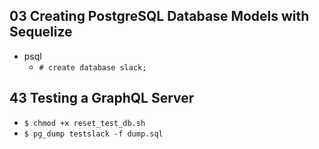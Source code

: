 ## 03 Creating PostgreSQL Database Models with Sequelize

- psql
  - `# create database slack;`

## 43 Testing a GraphQL Server
- `$ chmod +x reset_test_db.sh`
- `$ pg_dump testslack -f dump.sql`
